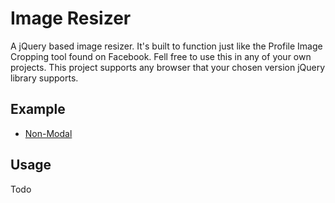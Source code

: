 # Image Resizer

A jQuery based image resizer. It's built to function just like the Profile Image Cropping tool found on Facebook. Fell free to use this in any of your own projects. This project supports any browser that your chosen version jQuery library supports.

## Example
 - [Non-Modal](https://stevenimle.github.io/Image_Resizer/)
 
## Usage
Todo

